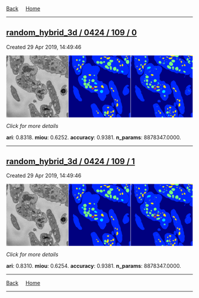 
[Back](..)&nbsp;&nbsp;&nbsp;&nbsp;&nbsp;[Home](https://leapmanlab.github.io/snapshots)

---

<div class="summary"><a href="0"><h2>random_hybrid_3d / 0424 / 109 / 0</h2></a><p>Created 29 Apr 2019, 14:49:46
</p><a href="0"><img src="0/media/summary.png" align="center"></a><p>
<i>Click for more details</i>
</p></div>

**ari**: 0.8318. **miou**: 0.6252. **accuracy**: 0.9381. **n_params**: 8878347.0000. 

---

<div class="summary"><a href="1"><h2>random_hybrid_3d / 0424 / 109 / 1</h2></a><p>Created 29 Apr 2019, 14:49:46
</p><a href="1"><img src="1/media/summary.png" align="center"></a><p>
<i>Click for more details</i>
</p></div>

**ari**: 0.8310. **miou**: 0.6254. **accuracy**: 0.9381. **n_params**: 8878347.0000. 

---

[Back](..)&nbsp;&nbsp;&nbsp;&nbsp;&nbsp;[Home](https://leapmanlab.github.io/snapshots)

---